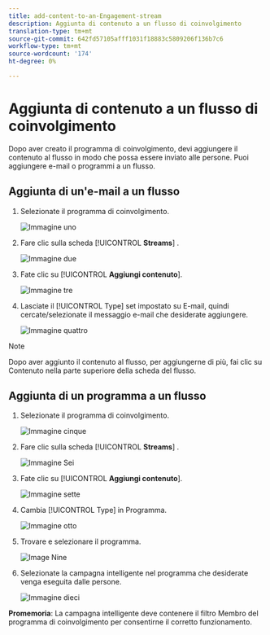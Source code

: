 ```yaml
---
title: add-content-to-an-Engagement-stream
description: Aggiunta di contenuto a un flusso di coinvolgimento
translation-type: tm+mt
source-git-commit: 642fd57105afff1031f18883c5809206f136b7c6
workflow-type: tm+mt
source-wordcount: '174'
ht-degree: 0%

---
```



# Aggiunta di contenuto a un flusso di coinvolgimento

Dopo aver creato il programma di coinvolgimento, devi aggiungere il contenuto al flusso in modo che possa essere inviato alle persone. Puoi aggiungere e-mail o programmi a un flusso.

## Aggiunta di un&#39;e-mail a un flusso

1. Selezionate il programma di coinvolgimento.

   ![Immagine uno](/help/sky/assets/engagement-programs/add-content-to-an-engagement-stream/add-content-to-an-engagement-stream-1.png)

1. Fare clic sulla scheda [!UICONTROL **Streams**] .

   ![Immagine due](/help/sky/assets/engagement-programs/add-content-to-an-engagement-stream/add-content-to-an-engagement-stream-2.png)

1. Fate clic su [!UICONTROL **Aggiungi contenuto**].

   ![Immagine tre](/help/sky/assets/engagement-programs/add-content-to-an-engagement-stream/add-content-to-an-engagement-stream-3.png)

1. Lasciate il [!UICONTROL Type] set impostato su E-mail, quindi cercate/selezionate il messaggio e-mail che desiderate aggiungere.

   ![Immagine quattro](/help/sky/assets/engagement-programs/add-content-to-an-engagement-stream/add-content-to-an-engagement-stream-4.png)

>[!NOTE]
>
>Dopo aver aggiunto il contenuto al flusso, per aggiungerne di più, fai clic su Contenuto nella parte superiore della scheda del flusso.

## Aggiunta di un programma a un flusso

1. Selezionate il programma di coinvolgimento.

   ![Immagine cinque](/help/sky/assets/engagement-programs/add-content-to-an-engagement-stream/add-content-to-an-engagement-stream-5.png)

1. Fare clic sulla scheda [!UICONTROL **Streams**] .

   ![Immagine Sei](/help/sky/assets/engagement-programs/add-content-to-an-engagement-stream/add-content-to-an-engagement-stream-6.png)

1. Fate clic su [!UICONTROL **Aggiungi contenuto**].

   ![Immagine sette](/help/sky/assets/engagement-programs/add-content-to-an-engagement-stream/add-content-to-an-engagement-stream-7.png)

1. Cambia [!UICONTROL Type] in Programma.

   ![Immagine otto](/help/sky/assets/engagement-programs/add-content-to-an-engagement-stream/add-content-to-an-engagement-stream-8.png)

1. Trovare e selezionare il programma.

   ![Image Nine](/help/sky/assets/engagement-programs/add-content-to-an-engagement-stream/add-content-to-an-engagement-stream-9.png)

1. Selezionate la campagna intelligente nel programma che desiderate venga eseguita dalle persone.

   ![Immagine dieci](/help/sky/assets/engagement-programs/add-content-to-an-engagement-stream/add-content-to-an-engagement-stream-10.png)

**Promemoria**: La campagna intelligente deve contenere il filtro Membro del programma di coinvolgimento per consentirne il corretto funzionamento.

